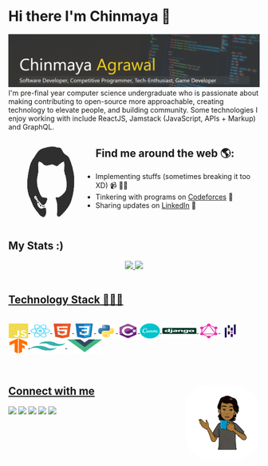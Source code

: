 # Hi there I'm Chinmaya 👋


<img src="https://raw.githubusercontent.com/ChinmayaAgrawal/chinmayaAgrawal/main/Screenshot (1070).png" alt="banner that says Chinmaya Agrawal - software developer, web developer and competitive programmer">
I'm pre-final year computer science undergraduate who is passionate about making contributing to open-source more approachable, creating technology to elevate people, and building community. Some technologies I enjoy working with include ReactJS, Jamstack (JavaScript, APIs + Markup) and GraphQL.


  ## Find me around the web 🌎: <a href="https://github.com/sponsors/M0nica"><img align="left" width="175" height="150" src="https://github.com/ChinmayaAgrawal/ChinmayaAgrawal/blob/main/github(3).gif?raw=true"></a>
- Implementing stuffs (sometimes breaking it too XD) 📹 ✍🏾
- Tinkering with programs on <a href="https://www.codeforces.com/users/sagittarius_03"> Codeforces</a> 🏓
- Sharing updates on <a href="https://www.linkedin.com/in/chinmaya-agrawal/">LinkedIn</a> 💼

<br>

## My Stats :)

<div align="center">
  <a href="https://github.com/chinmayaAgrawal">
  <img height="180em" src="https://github-readme-stats.vercel.app/api?username=chinmayaAgrawal&show_icons=true&theme=dracula&include_all_commits=true&count_private=true"/>
  <img height="180em" src="https://github-readme-stats.vercel.app/api/top-langs/?username=chinmayaAgrawal&layout=compact&langs_count=7&theme=dracula"/>
</div>
  
<br>
  
 ## Technology Stack 👩🏾‍💻
  
<div style="display: inline_block"><br>
  <img align="center" alt="Js" height="30" width="40" src="https://raw.githubusercontent.com/devicons/devicon/master/icons/javascript/javascript-plain.svg">
  <img align="center" alt="React" height="30" width="40" src="https://raw.githubusercontent.com/devicons/devicon/master/icons/react/react-original.svg">
  <img align="center" alt="HTML" height="30" width="40" src="https://raw.githubusercontent.com/devicons/devicon/master/icons/html5/html5-original.svg">
  <img align="center" alt="CSS" height="30" width="40" src="https://raw.githubusercontent.com/devicons/devicon/master/icons/css3/css3-original.svg">
  <img align="center" alt="Python" height="30" width="40" src="https://raw.githubusercontent.com/devicons/devicon/master/icons/python/python-original.svg">
  <img align="center" alt="Csharp" height="30" width="40" src="https://raw.githubusercontent.com/devicons/devicon/master/icons/csharp/csharp-original.svg">
    <img align="center" alt="Csharp" height="30" width="40" src="https://raw.githubusercontent.com/devicons/devicon/master/icons/canva/canva-original.svg">
    <img align="center" alt="Csharp" height="30" width="70" src="https://raw.githubusercontent.com/devicons/devicon/master/icons/django/django-original.svg">
    <img align="center" alt="Csharp" height="30" width="40" src="https://raw.githubusercontent.com/devicons/devicon/master/icons/graphql/graphql-plain.svg">
    <img align="center" alt="Csharp" height="30" width="40" src="https://raw.githubusercontent.com/devicons/devicon/master/icons/pandas/pandas-original.svg">
    <img align="center" alt="Csharp" height="30" width="40" src="https://raw.githubusercontent.com/devicons/devicon/master/icons/tensorflow/tensorflow-original.svg">
    <img align="center" alt="Csharp" height="30" width="70" src="https://raw.githubusercontent.com/devicons/devicon/master/icons/tailwindcss/tailwindcss-plain.svg">
    <img align="center" alt="Csharp" height="30" width="70" src="https://raw.githubusercontent.com/devicons/devicon/master/icons/vuejs/vuejs-original.svg">
</div>
  
  
  <br>
  
  <br>
  
  ## Connect with me <img align="right" alt="bit-pic" height="150" style="border-radius:50px;" src="https://github.com/chinmayaAgrawal/chinmayaAgrawal/blob/main/moji1.png?width=676&height=676">
 
<div> 

 <a href="https://discord.gg/rbCjm4nR" target="_blank"><img src="https://img.shields.io/badge/Discord-%230077B5?style=for-the-badge&logo=discord&logoColor=white" target="_blank"></a> 
  <a href = "mailto:chinmay953agrawal@gmail.com"><img src="https://img.shields.io/badge/-Gmail-%23333?style=for-the-badge&logo=gmail&logoColor=white" target="_blank"></a>
  <a href="https://www.linkedin.com/in/chinmaya-agrawal" target="_blank"><img src="https://img.shields.io/badge/-LinkedIn-%230077B5?style=for-the-badge&logo=linkedin&logoColor=white" target="_blank"></a> 
 <a href="https://github.com/chinmayaAgrawal" target="_blank"><img src="https://img.shields.io/badge/-Github-%23333?style=for-the-badge&logo=github&logoColor=white" target="_blank"></a> 
  <a href="https://www.twitter.com/ChinmayaAgrawa1" target="_blank"><img src="https://img.shields.io/badge/-Twitter-%230077B5?style=for-the-badge&logo=twitter&logoColor=white" target="_blank"></a> 

 
</div>
